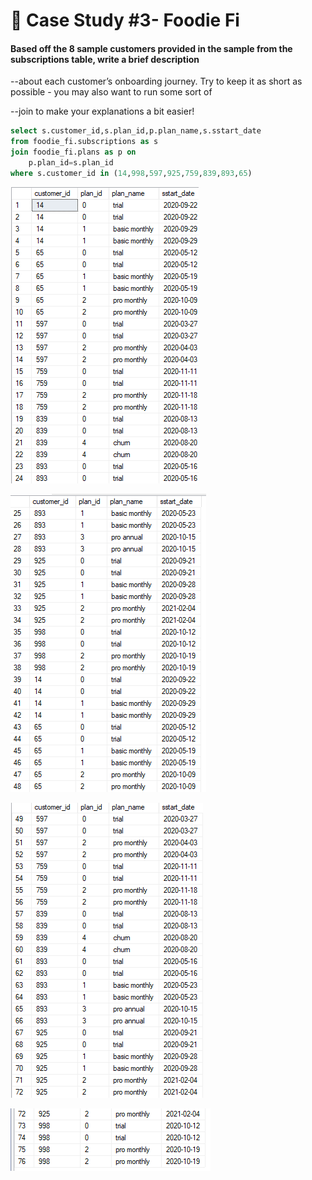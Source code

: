 # 🥑 Case Study #3- Foodie Fi

#### Based off the 8 sample customers provided in the sample from the subscriptions table, write a brief description 

--about each customer’s onboarding journey. Try to keep it as short as possible - you may also want to run some sort of 

--join to make your explanations a bit easier!

```sql
select s.customer_id,s.plan_id,p.plan_name,s.sstart_date
from foodie_fi.subscriptions as s
join foodie_fi.plans as p on
	p.plan_id=s.plan_id
where s.customer_id in (14,998,597,925,759,839,893,65)
```

![image](https://github.com/IshaBhardwaj15/8-Week-SQL-Challenge/blob/main/Case%20Study%20%233-Foodie%20Fi/ss/Screenshot%20(48).png)

![image](https://github.com/IshaBhardwaj15/8-Week-SQL-Challenge/blob/main/Case%20Study%20%233-Foodie%20Fi/ss/Screenshot%20(49).png)

![image](https://github.com/IshaBhardwaj15/8-Week-SQL-Challenge/blob/main/Case%20Study%20%233-Foodie%20Fi/ss/Screenshot%20(50).png)

![image](https://github.com/IshaBhardwaj15/8-Week-SQL-Challenge/blob/main/Case%20Study%20%233-Foodie%20Fi/ss/Screenshot%20(51).png)

